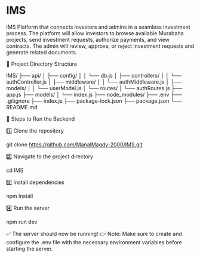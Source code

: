# IMS
IMS  Platform that connects investors and admins in a seamless investment process. The platform will allow investors to browse available Murabaha projects, send investment requests, authorize payments, and view contracts. The admin will review, approve, or reject investment requests and generate related documents.


📁 Project Directory Structure

IMS/
├── api/
│   ├── config/
│   │   └── db.js
│   ├── controllers/
│   │   └── authController.js
│   ├── middleware/
│   │   └── authMiddleware.js
│   ├── models/
│   │   └── userModel.js
│   └── routes/
│       └── authRoutes.js
├── app.js
├── models/
│   └── index.js
├── node_modules/
├── .env
├── .gitignore
├── index.js
├── package-lock.json
├── package.json
└── README.md

🚀 Steps to Run the Backend

1️⃣ Clone the repository

git clone https://github.com/ManalMagdy-2000/IMS.git

2️⃣ Navigate to the project directory

cd IMS

3️⃣ Install dependencies

npm install

4️⃣ Run the server

npm run dev

✅ The server should now be running!
👉 Note: Make sure to create and configure the .env file with the necessary environment variables before starting the server.


